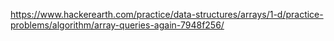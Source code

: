 https://www.hackerearth.com/practice/data-structures/arrays/1-d/practice-problems/algorithm/array-queries-again-7948f256/
